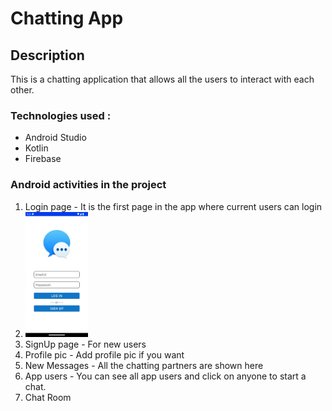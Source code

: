 # Chatting App

## Description

This is a chatting application that allows all the users to interact with each other.

### Technologies used :
- Android Studio
- Kotlin
- Firebase 

### Android activities in the project

1. Login page - It is the first page in the app where current users can login
2. <img src="https://github.com/afnanurrahim/messageApp/blob/d0e38042d3fcdedd94ff35c23f4e2c6217a697a6/screenshots/Screenshot_20220916_212316.png" width="100" height="200" />
3. SignUp page - For new users
4. Profile pic - Add profile pic if you want
5. New Messages - All the chatting partners are shown here
6. App users - You can see all app users and click on anyone to start a chat.
7. Chat Room
